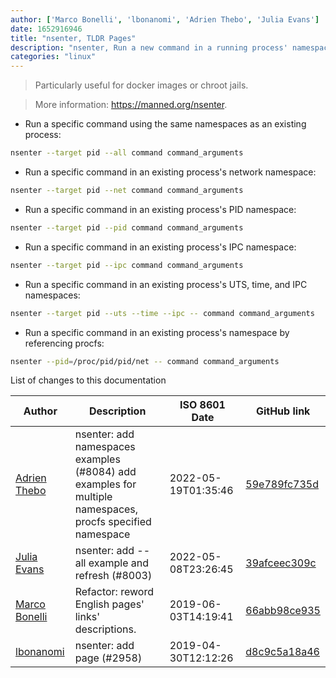 ```yaml
---
author: ['Marco Bonelli', 'lbonanomi', 'Adrien Thebo', 'Julia Evans']
date: 1652916946
title: "nsenter, TLDR Pages"
description: "nsenter, Run a new command in a running process' namespace."
categories: "linux"
---
```

> Particularly useful for docker images or chroot jails.

> More information: <https://manned.org/nsenter>.

- Run a specific command using the same namespaces as an existing process:

```bash
nsenter --target pid --all command command_arguments
```

- Run a specific command in an existing process's network namespace:

```bash
nsenter --target pid --net command command_arguments
```

- Run a specific command in an existing process's PID namespace:

```bash
nsenter --target pid --pid command command_arguments
```

- Run a specific command in an existing process's IPC namespace:

```bash
nsenter --target pid --ipc command command_arguments
```

- Run a specific command in an existing process's UTS, time, and IPC namespaces:

```bash
nsenter --target pid --uts --time --ipc -- command command_arguments
```

- Run a specific command in an existing process's namespace by referencing procfs:

```bash
nsenter --pid=/proc/pid/pid/net -- command command_arguments
```
List of changes to this documentation


Author | Description | ISO 8601 Date | GitHub link
------|-----|-----|-----
[Adrien Thebo](mailto:adrien@lagrange-automation.io) | nsenter: add namespaces examples (#8084) add examples for multiple namespaces, procfs specified namespace | 2022-05-19T01:35:46 | [59e789fc735d](https://github.com/tldr-pages/tldr/commit/59e789fc735d95c187d297139d7b7ff6eb0bf4db)
[Julia Evans](mailto:julia@jvns.ca) | nsenter: add --all example and refresh (#8003) | 2022-05-08T23:26:45 | [39afceec309c](https://github.com/tldr-pages/tldr/commit/39afceec309ca682be04d18d1e6e4fee4e77276e)
[Marco Bonelli](mailto:marco@mebeim.net) | Refactor: reword English pages' links' descriptions. | 2019-06-03T14:19:41 | [66abb98ce935](https://github.com/tldr-pages/tldr/commit/66abb98ce935c0f4516bf30c4d6da72180d5a3ab)
[lbonanomi](mailto:5369016+lbonanomi@users.noreply.github.com) | nsenter: add page (#2958) | 2019-04-30T12:12:26 | [d8c9c5a18a46](https://github.com/tldr-pages/tldr/commit/d8c9c5a18a4638b5537127a3adb1c399eb9b081c)

